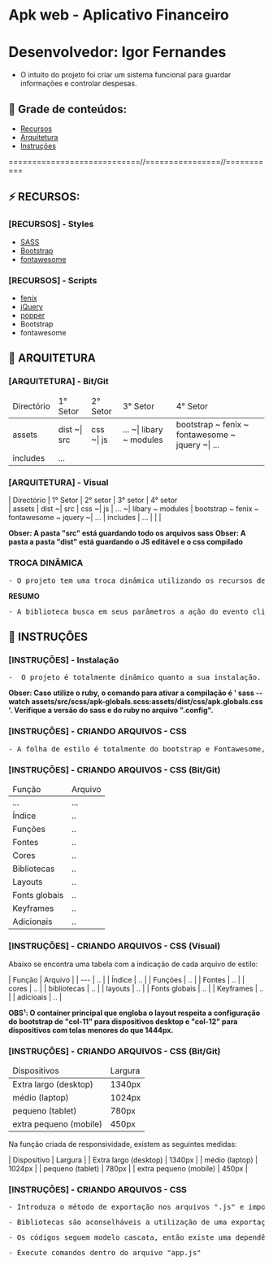 # Apk web - Aplicativo Financeiro
# Desenvolvedor: Igor Fernandes

- O intuito do projeto foi criar um sistema funcional para guardar informações e controlar despesas.


## 🔗 Grade de conteúdos:

- [Recursos](#recursos)
- [Arquitetura](#arquitetura)
- [Instruções](#instruções)


============================//================//===========

## ⚡ RECURSOS:

### [RECURSOS] - Styles
- [SASS](https://sass-lang.com/)
- [Bootstrap](https://getbootstrap.com/docs/5.0/getting-started/download/)
- [fontawesome](..)

### [RECURSOS] - Scripts
- [fenix](...)
- [jQuery](...)
- [popper](https://popper.js.org)
- Bootstrap
- fontawesome



## 📂 ARQUITETURA


###  [ARQUITETURA] - Bit/Git

<table>
    <thead>
        <tr>
            <td>
                Directório
            </td>
            <td>
                1° Setor
            </td>
            <td>
                2° Setor
            </td>
            <td>
                3° Setor
            </td>
            <td>
                4° Setor
            </td>
        <tr>
    </thead>
    <tbody>
        <tr>
            <td> assets </td>
            <td> dist  ~| src </td>
            <td> css  ~| js </td>
            <td> ... ~|  libary ~ modules </td>
            <td>  bootstrap  ~ fenix  ~ fontawesome  ~ jquery  ~|  ... </td>
        </tr>
        <tr>
            <td> includes </td>
            <td> ... </td>
        </tr>
    </tbody>
</table>


###  [ARQUITETURA] - Visual

| Directório     | 1° Setor         | 2° setor      | 3° setor                 | 4° setor                   
| assets         | dist  ~| src     | css  ~| js    | ... ~|  libary ~ modules | bootstrap  ~ fenix  ~ fontawesome  ~ jquery  ~|  ...
| includes       |   ...            |               |                          |

**Obser: A pasta "src" está guardando todo os arquivos sass**
**Obser: A pasta a pasta "dist" está guardando o JS editável e o css compilado**


### TROCA DINÂMICA  
<pre>
- O projeto tem uma troca dinâmica utilizando os recursos de "iframe" do html e ações pelo "JS", com a biblioteca "fenix", ainda não oficialmente lançada, mas já que está sendo produzida. Para saber mais, envie um e-mail para companymarketbr@gmail.com
</pre>

**RESUMO**
<pre>
- A biblioteca busca em seus parâmetros a ação do evento clique nos itens que são referência das páginas o valor do atributo "data-src" e introduz como valor do "src" do iframe, que está configurado para alcançar toda página abaixo do cabeçalho. Dessa forma cria-se um esquema de templates sem o php, no entanto, ainda é necessário especificar a chamada dos arquivos na parte interior de cada template. Tendo ciência de que existem formas mais enxutas de fazer, o desenvolvimento mesmo assim foi feito assim para gerar novos desafios. 
</pre>

## 📂 INSTRUÇÕES

### [INSTRUÇÕES] - Instalação 
<pre>
-  O projeto é totalmente dinâmico quanto a sua instalação. Caso voce queira fazer modificações no sass do Bootstrap, irá precisar de um preprocessador pro sass. Nesse projeto foi utilizado o "Ruby".
</pre>

**Obser: Caso utilize o ruby, o comando para ativar a compilação é ' sass --watch assets/src/scss/apk-globals.scss:assets/dist/css/apk.globals.css '. Verifique a versão do sass e do ruby no arquivo ".config".**


### [INSTRUÇÕES] - CRIANDO ARQUIVOS - CSS

<pre>
- A folha de estilo é totalmente do bootstrap e Fontawesome, siga os padrões
</pre>

### [INSTRUÇÕES] - CRIANDO ARQUIVOS - CSS (Bit/Git)

<table>
    <thead>
        <tr>
            <td>Função</td>
            <td>Arquivo</td>
        <tr>
    </thead>
    <tbody>
        <tr>
            <td> ... </td>
            <td> ... </td>
        </tr>
        <tr>
            <td> Índice </td>
            <td> .. </td>
        </tr>
        <tr>
            <td> Funções </td>
            <td> .. </td>
        </tr>
        <tr>
            <td> Fontes </td>
            <td> .. </td>
        </tr>
        <tr>
            <td> Cores </td>
            <td> .. </td>
        </tr>
        <tr>
            <td> Bibliotecas </td>
            <td> .. </td>
        </tr>
        <tr>
            <td> Layouts </td>
            <td> .. </td>
        </tr>
        <tr>
            <td> Fonts globais </td>
            <td> .. </td>
        </tr>
        <tr>
            <td> Keyframes </td>
            <td> .. </td>
        </tr>
        <tr>
            <td> Adicionais </td>
            <td> .. </td>
        </tr>
    </tbody>
</table>


### [INSTRUÇÕES] - CRIANDO ARQUIVOS - CSS (Visual)

Abaixo se encontra uma tabela com a indicação de cada arquivo de estilo:

| Função                     | Arquivo                |
| ---                        | ..                     |
| Índice                     | ..                     |
| Funções                    | ..                     |
| Fontes                     | ..                     |
| cores                      | ..                     |
| bibliotecas                | ..                     |
| layouts                    | ..                     |
| Fonts globais              | ..                     |
| Keyframes                  | ..                     |
| adicioais                  | ..                     |        


**OBS¹: O container principal que engloba o layout respeita a configuração do bootstrap de "col-11" para dispositivos desktop e "col-12" para dispositivos com telas menores do que 1444px.**


### [INSTRUÇÕES] - CRIANDO ARQUIVOS - CSS (Bit/Git)

<table>
    <thead>
        <tr>
            <td>Dispositivos</td>
            <td>Largura</td>
        <tr>
    </thead>
    <tbody>
        <tr>
            <td> Extra largo (desktop) </td>
            <td> 1340px </td>
        </tr>
        <tr>
            <td> médio (laptop) </td>
            <td> 1024px </td>
        </tr>
        <tr>
            <td> pequeno (tablet) </td>
            <td> 780px </td>
        </tr>
        <tr>
            <td> extra pequeno (mobile) </td>
            <td> 450px </td>
        </tr>
    </tbody>
</table>



Na função criada de responsividade, existem as seguintes medidas:

| Dispositivo                 | Largura    |
| Extra largo (desktop)       | 1340px     |
| médio (laptop)              | 1024px     |
| pequeno (tablet)            | 780px      |
| extra pequeno (mobile)      | 450px      |


### [INSTRUÇÕES] - CRIANDO ARQUIVOS - CSS
<pre>
- Introduza o método de exportação nos arquivos ".js" e importe dentro do arquivo "app.js";
</pre>

<pre>
- Bibliotecas são aconselháveis a utilização de uma exportação estática. 
</pre>

<pre>
- Os códigos seguem modelo cascata, então existe uma dependência entre as ações. 
</pre>

<pre>
- Execute comandos dentro do arquivo "app.js"
</pre>